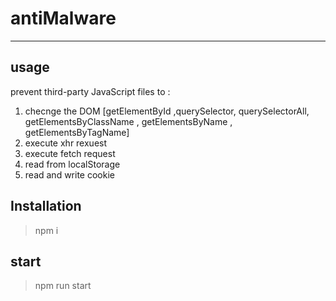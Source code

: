 # antiMalware

----
## usage
prevent third-party JavaScript files to :
1. checnge the DOM [getElementById ,querySelector, querySelectorAll, getElementsByClassName , getElementsByName , getElementsByTagName]
2. execute xhr rexuest
3. execute fetch request
4. read from localStorage
5. read and write cookie


## Installation
>npm i 

## start
>npm run start 